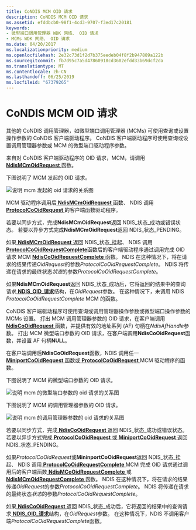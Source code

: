 ```yaml
---
title: CoNDIS MCM OID 请求
description: CoNDIS MCM OID 请求
ms.assetid: efddbcb0-98f1-4cd3-9707-f3ed17c20181
keywords:
- 微型端口调用管理器 WDK 网络、 OID 请求
- MCMs WDK 网络、 OID 请求
ms.date: 04/20/2017
ms.localizationpriority: medium
ms.openlocfilehash: 2e32c73d1f2d7b375eedeb04f8f2b947889a122b
ms.sourcegitcommit: fb7d95c7a5d47860918cd3602efdd33b69dcf2da
ms.translationtype: MT
ms.contentlocale: zh-CN
ms.lasthandoff: 06/25/2019
ms.locfileid: "67379265"
---
```

# <a name="condis-mcm-oid-requests"></a>CoNDIS MCM OID 请求





其他的 CoNDIS 调用管理器，如微型端口调用管理器 (MCMs) 可使用查询或设置操作参数的 CoNDIS 客户端驱动程序。 CoNDIS 客户端驱动程序可使用查询或设置调用管理器参数或 MCM 的微型端口驱动程序参数。

来自对 CoNDIS 客户端驱动程序的 OID 请求，MCM，请调用[ **NdisMCmOidRequest** ](https://docs.microsoft.com/windows-hardware/drivers/ddi/content/ndis/nf-ndis-ndismcmoidrequest)函数。

下图说明了 MCM 发起的 OID 请求。

![说明 mcm 发起的 oid 请求的关系图](images/mcmcorequest.png)

MCM 驱动程序调用后[ **NdisMCmOidRequest** ](https://docs.microsoft.com/windows-hardware/drivers/ddi/content/ndis/nf-ndis-ndismcmoidrequest)函数、 NDIS 调用[ **ProtocolCoOidRequest** ](https://docs.microsoft.com/windows-hardware/drivers/ddi/content/ndis/nc-ndis-protocol_co_oid_request)的客户端函数驱动程序。

若要以同步方式，完成**NdisMCmOidRequest**返回 NDIS\_状态\_成功或错误状态。 若要以异步方式完成**NdisMCmOidRequest**返回 NDIS\_状态\_PENDING。

如果[ **NdisMCmOidRequest** ](https://docs.microsoft.com/windows-hardware/drivers/ddi/content/ndis/nf-ndis-ndismcmoidrequest)返回 NDIS\_状态\_挂起、 NDIS 调用[ **ProtocolCoOidRequestComplete**](https://docs.microsoft.com/windows-hardware/drivers/ddi/content/ndis/nc-ndis-protocol_co_oid_request_complete)函数后的客户端驱动程序通过调用完成 OID 请求 MCM [ **NdisCoOidRequestComplete** ](https://docs.microsoft.com/windows-hardware/drivers/ddi/content/ndis/nf-ndis-ndiscooidrequestcomplete)函数。 NDIS 在这种情况下，将在请求的结果传递*OidRequest*的参数*ProtocolCoOidRequestComplete*。 NDIS 将传递在请求的最终状态*状态*的参数*ProtocolCoOidRequestComplete*。

如果**NdisMCmOidRequest**返回 NDIS\_状态\_成功后，它将返回的结果中的查询请求[ **NDIS\_OID\_请求**](https://docs.microsoft.com/windows-hardware/drivers/ddi/content/ndis/ns-ndis-_ndis_oid_request)结构，在*OidRequest*参数。 在这种情况下，未调用 NDIS *ProtocolCoOidRequestComplete* MCM 的函数。

CoNDIS 客户端驱动程序可使用查询或调用管理器操作参数或微型端口操作参数的 MCMs 设置。 打出 MCM 调用管理器参数的 OID 请求，在客户端调用[ **NdisCoOidRequest** ](https://docs.microsoft.com/windows-hardware/drivers/ddi/content/ndis/nf-ndis-ndiscooidrequest)函数，并提供有效的地址系列 (AF) 句柄在*NdisAfHandle*参数。 打出 MCM 微型端口参数的 OID 请求，在客户端调用**NdisCoOidRequest**函数，并设置 AF 句柄**NULL**。

在客户端调用后**NdisCoOidRequest**函数，NDIS 调用任一[ **MiniportCoOidRequest** ](https://docs.microsoft.com/windows-hardware/drivers/ddi/content/ndis/nc-ndis-miniport_co_oid_request)函数或[ **ProtocolCoOidRequest** ](https://docs.microsoft.com/windows-hardware/drivers/ddi/content/ndis/nc-ndis-protocol_co_oid_request) MCM 驱动程序的函数。

下图说明了 MCM 的微型端口参数的 OID 请求。

![说明 mcm 的微型端口参数的 oid 请求的关系图](images/protocol2mcmcorequest.png)

下图说明了 MCM 的调用管理器参数的 OID 请求。

![说明 mcm 的调用管理器参数的 oid 请求的关系图](images/client2mcmcorequest.png)

若要以同步方式，完成[ **NdisCoOidRequest** ](https://docs.microsoft.com/windows-hardware/drivers/ddi/content/ndis/nf-ndis-ndiscooidrequest)返回 NDIS\_状态\_成功或错误状态。 若要以异步方式完成[ **ProtocolCoOidRequest** ](https://docs.microsoft.com/windows-hardware/drivers/ddi/content/ndis/nc-ndis-protocol_co_oid_request)或[ **MiniportCoOidRequest** ](https://docs.microsoft.com/windows-hardware/drivers/ddi/content/ndis/nc-ndis-miniport_co_oid_request)返回 NDIS\_状态\_PENDING。

如果*ProtocolCoOidRequest*或**MininportCoOidRequest**返回 NDIS\_状态\_挂起、 NDIS 调用[ **ProtocolCoOidRequestComplete** ](https://docs.microsoft.com/windows-hardware/drivers/ddi/content/ndis/nc-ndis-protocol_co_oid_request_complete) MCM 完成 OID 请求通过调用后的客户端函数[ **NdisMCoOidRequestComplete** ](https://docs.microsoft.com/windows-hardware/drivers/ddi/content/ndis/nf-ndis-ndismcooidrequestcomplete)或[ **NdisMCmOidRequestComplete** ](https://docs.microsoft.com/windows-hardware/drivers/ddi/content/ndis/nf-ndis-ndismcmoidrequestcomplete)函数。 NDIS 在这种情况下，将在请求的结果传递*OidRequest*的参数*ProtocolCoOidRequestComplete*。 NDIS 将传递在请求的最终状态*状态*的参数*ProtocolCoOidRequestComplete*。

如果[ **NdisCoOidRequest** ](https://docs.microsoft.com/windows-hardware/drivers/ddi/content/ndis/nf-ndis-ndiscooidrequest)返回 NDIS\_状态\_成功后，它将返回的结果中的查询请求[ **NDIS\_OID\_请求**](https://docs.microsoft.com/windows-hardware/drivers/ddi/content/ndis/ns-ndis-_ndis_oid_request)结构，在*OidRequest*参数。 在这种情况下，NDIS 不调用客户端*ProtocolCoOidRequestComplete*函数。

 

 





